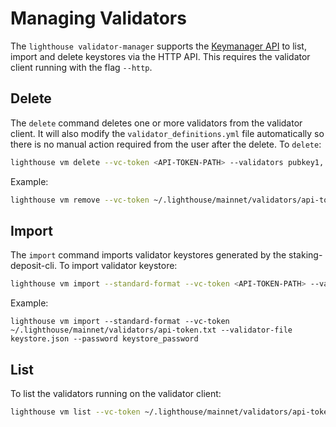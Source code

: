 # Managing Validators

The `lighthouse validator-manager` supports the [Keymanager API](https://ethereum.github.io/keymanager-APIs/#/) to list, import and delete keystores via the HTTP API. This requires the validator client running with the flag `--http`.

## Delete

The `delete` command deletes one or more validators from the validator client. It will also modify the `validator_definitions.yml` file automatically so there is no manual action required from the user after the delete. To `delete`:

```bash
lighthouse vm delete --vc-token <API-TOKEN-PATH> --validators pubkey1, pubkey2
```

Example:

```bash
lighthouse vm remove --vc-token ~/.lighthouse/mainnet/validators/api-token.txt --validators 0x8885c29b8f88ee9b9a37b480fd4384fed74bda33d85bc8171a904847e65688b6c9bb4362d6597fd30109fb2def6c3ae4, 0xa262dae3dcd2b2e280af534effa16bedb27c06f2959e114d53bd2a248ca324a018dc73179899a066149471a94a1bc92f
```

## Import

The `import` command imports validator keystores generated by the staking-deposit-cli. To import validator keystore:

```bash
lighthouse vm import --standard-format --vc-token <API-TOKEN-PATH> --validators-file /path/to/json --password keystore_password
```

Example:

```
lighthouse vm import --standard-format --vc-token ~/.lighthouse/mainnet/validators/api-token.txt --validator-file keystore.json --password keystore_password
```

## List

To list the validators running on the validator client:

```bash
lighthouse vm list --vc-token ~/.lighthouse/mainnet/validators/api-token.txt
```
